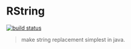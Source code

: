 # RString 

[![build status][travis-status-icon]][travis-status-url] 

> make string replacement simplest in java.

[travis-status-icon]:https://travis-ci.org/holi-java/rstring.svg
[travis-status-url]:https://travis-ci.org/holi-java/rstring